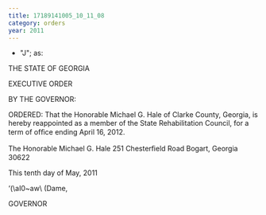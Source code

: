 ```yaml
---
title: 17189141005_10_11_08
category: orders
year: 2011
---
```

 

- "J"; as: 

THE STATE OF GEORGIA

EXECUTIVE ORDER

BY THE GOVERNOR:

ORDERED: That the Honorable Michael G. Hale of Clarke County, Georgia, is
hereby reappointed as a member of the State Rehabilitation
Council, for a term of ofﬁce ending April 16, 2012.

The Honorable Michael G. Hale
251 Chesterﬁeld Road
Bogart, Georgia 30622

This tenth day of May, 2011

‘(\aI0~aw\ (Dame,

GOVERNOR

